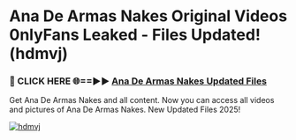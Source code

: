 # Ana De Armas Nakes Original Videos 0nlyFans Leaked - Files Updated! (hdmvj)

<h3>🔴 CLICK HERE 🌐==►► <a href="https://tinyurl.com/yckcrads" rel="nofollow">Ana De Armas Nakes Updated Files</a></h3>

Get Ana De Armas Nakes and all content. Now you can access all videos and pictures of Ana De Armas Nakes. New Updated Files 2025!

[![hdmvj](https://i.imgur.com/hpKpOFt.gif)](https://tinyurl.com/yckcrads)
